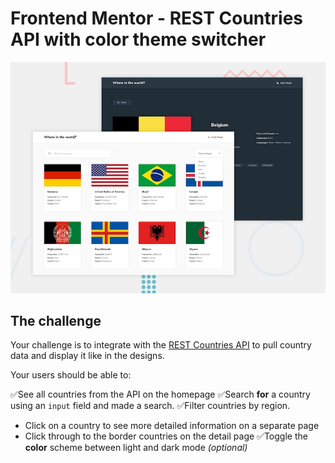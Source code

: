 # Frontend Mentor - REST Countries API with color theme switcher
![Design preview for the REST Countries API with color theme switcher coding challenge](./design/desktop-preview.jpg)


## The challenge

Your challenge is to integrate with the [REST Countries API](https://restcountries.com) to pull country data and display it like in the designs.

Your users should be able to:

✅See all countries from the API on the homepage
✅Search **for** a country using an `input` field and made a search.
✅Filter countries by region.
- Click on a country to see more detailed information on a separate page
- Click through to the border countries on the detail page
✅Toggle the **color** scheme between light and dark mode *(optional)*




